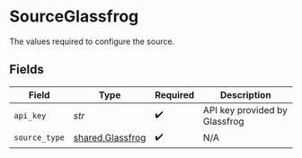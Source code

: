 # SourceGlassfrog

The values required to configure the source.


## Fields

| Field                                                | Type                                                 | Required                                             | Description                                          |
| ---------------------------------------------------- | ---------------------------------------------------- | ---------------------------------------------------- | ---------------------------------------------------- |
| `api_key`                                            | *str*                                                | :heavy_check_mark:                                   | API key provided by Glassfrog                        |
| `source_type`                                        | [shared.Glassfrog](../../models/shared/glassfrog.md) | :heavy_check_mark:                                   | N/A                                                  |